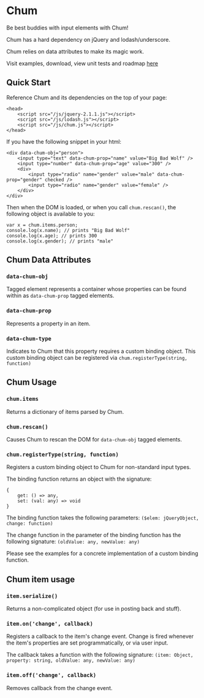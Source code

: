 # Chum

Be best buddies with input elements with Chum!

Chum has a hard dependency on jQuery and lodash/underscore.

Chum relies on data attributes to make its magic work.

Visit examples, download, view unit tests and roadmap [here](irysius.github.io/chum/)

## Quick Start

Reference Chum and its dependencies on the top of your page:

	<head>
		<script src="/js/jquery-2.1.1.js"></script>
        <script src="/js/lodash.js"></script>
        <script src="/js/chum.js"></script>
	</head>

If you have the following snippet in your html:

	<div data-chum-obj="person">
		<input type="text" data-chum-prop="name" value="Big Bad Wolf" />
		<input type="number" data-chum-prop="age" value="300" />
		<div>
			<input type="radio" name="gender" value="male" data-chum-prop="gender" checked />
			<input type="radio" name="gender" value="female" />
		</div>
	</div>

Then when the DOM is loaded, or when you call `chum.rescan()`, the following object is available to you:

	var x = chum.items.person;
	console.log(x.name); // prints "Big Bad Wolf"
	console.log(x.age); // prints 300
	console.log(x.gender); // prints "male"


## Chum Data Attributes

### `data-chum-obj`

Tagged element represents a container whose properties can be found within as `data-chum-prop` tagged elements.

### `data-chum-prop`

Represents a property in an item.

### `data-chum-type`

Indicates to Chum that this property requires a custom binding object.  This custom binding object can be registered via `chum.registerType(string, function)`

## Chum Usage

### `chum.items`

Returns a dictionary of items parsed by Chum.

### `chum.rescan()`

Causes Chum to rescan the DOM for `data-chum-obj` tagged elements.

### `chum.registerType(string, function)`

Registers a custom binding object to Chum for non-standard input types.

The binding function returns an object with the signature: 

	{ 
		get: () => any, 
		set: (val: any) => void 
	}

The binding function takes the following parameters: `($elem: jQueryObject, change: function)`

The change function in the parameter of the binding function has the following signature: `(oldValue: any, newValue: any)`

Please see the examples for a concrete implementation of a custom binding function.

## Chum item usage

### `item.serialize()`

Returns a non-complicated object (for use in posting back and stuff).

### `item.on('change', callback)`

Registers a callback to the item's change event.  Change is fired whenever the item's properties are set programmatically, or via user input.

The callback takes a function with the following signature: `(item: Object, property: string, oldValue: any, newValue: any)`

### `item.off('change', callback)`

Removes callback from the change event.
